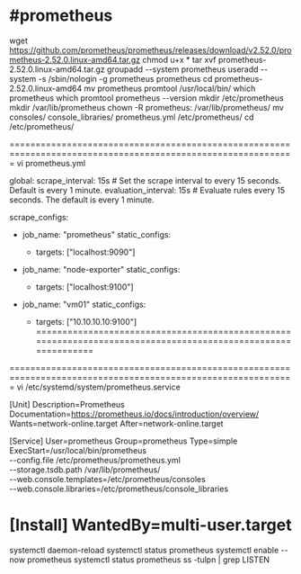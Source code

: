 #prometheus
==============================================================================================================
wget https://github.com/prometheus/prometheus/releases/download/v2.52.0/prometheus-2.52.0.linux-amd64.tar.gz
chmod u+x *
tar xvf prometheus-2.52.0.linux-amd64.tar.gz
groupadd --system prometheus
useradd --system -s /sbin/nologin -g prometheus prometheus
cd prometheus-2.52.0.linux-amd64
mv prometheus promtool /usr/local/bin/
which prometheus
which promtool
prometheus --version
mkdir /etc/prometheus
mkdir /var/lib/prometheus
chown -R prometheus: /var/lib/prometheus/
mv consoles/ console_libraries/ prometheus.yml /etc/prometheus/
cd /etc/prometheus/

=============================================================================================================
vi prometheus.yml

global:
  scrape_interval: 15s # Set the scrape interval to every 15 seconds. Default is every 1 minute.
  evaluation_interval: 15s # Evaluate rules every 15 seconds. The default is every 1 minute.


scrape_configs:
  - job_name: "prometheus"
    static_configs:
      - targets: ["localhost:9090"]

  - job_name: "node-exporter"
    static_configs:
      - targets: ["localhost:9100"]

  - job_name: "vm01"
    static_configs:
      - targets: ["10.10.10.10:9100"]
=============================================================================================================

=============================================================================================================
vi /etc/systemd/system/prometheus.service

[Unit]
Description=Prometheus
Documentation=https://prometheus.io/docs/introduction/overview/
Wants=network-online.target
After=network-online.target

[Service]
User=prometheus
Group=prometheus
Type=simple
ExecStart=/usr/local/bin/prometheus \
--config.file /etc/prometheus/prometheus.yml \
--storage.tsdb.path /var/lib/prometheus/ \
--web.console.templates=/etc/prometheus/consoles \
--web.console.libraries=/etc/prometheus/console_libraries

[Install]
WantedBy=multi-user.target
=============================================================================================================

systemctl daemon-reload
systemctl status prometheus
systemctl enable --now prometheus
systemctl status prometheus
ss -tulpn | grep LISTEN






